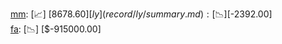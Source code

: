 [mm](record/mm/summary.md): [📈] [$8678.60]  
[ly](record/ly/summary.md): [📉] [$-2392.00]  
[fa](record/fa/summary.md): [📉] [$-915000.00]  
